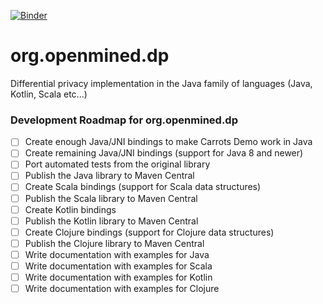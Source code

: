 [![Binder](https://mybinder.org/badge_logo.svg)](https://mybinder.org/v2/gh/OpenMined/org.openmined.dp/live_notebooks)

# org.openmined.dp
Differential privacy implementation in the Java family of languages (Java, Kotlin, Scala etc...)

### Development Roadmap for org.openmined.dp

- [ ] Create enough Java/JNI bindings to make Carrots Demo work in Java
- [ ] Create remaining Java/JNI bindings (support for Java 8 and newer)
- [ ] Port automated tests from the original library
- [ ] Publish the Java library to Maven Central
- [ ] Create Scala bindings (support for Scala data structures)
- [ ] Publish the Scala library to Maven Central
- [ ] Create Kotlin bindings
- [ ] Publish the Kotlin library to Maven Central
- [ ] Create Clojure bindings (support for Clojure data structures)
- [ ] Publish the Clojure library to Maven Central
- [ ] Write documentation with examples for Java
- [ ] Write documentation with examples for Scala
- [ ] Write documentation with examples for Kotlin
- [ ] Write documentation with examples for Clojure
